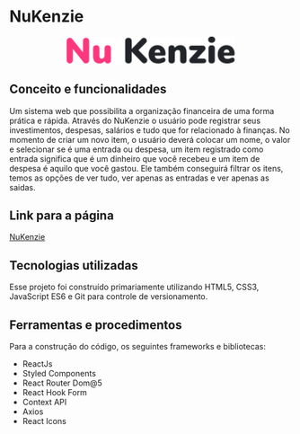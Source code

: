 # NuKenzie

<div align="center" ><img width="300" src="./src/assets/logo-2.svg" /></div>

## Conceito e funcionalidades

<p>Um sistema web que possibilita a organização financeira de uma forma prática e rápida. Através do NuKenzie o usuário pode registrar seus investimentos, despesas, salários e tudo que for relacionado à finanças. No momento de criar um novo item, o usuário deverá colocar um nome, o valor e selecionar se é uma entrada ou despesa, um item registrado como entrada significa que é um dinheiro que você recebeu e um item de despesa é aquilo que você gastou. Ele também conseguirá filtrar os itens, temos as opções de ver tudo, ver apenas as entradas e ver apenas as saidas.
</p>

<h2>Link para a página</h2>
<a href="https://nu-kenzie-ivory.vercel.app/">NuKenzie</a>

## Tecnologias utilizadas

<p>Esse projeto foi construído primariamente utilizando HTML5, CSS3, JavaScript ES6 e Git para controle de versionamento.</p>
  
## Ferramentas e procedimentos

  <p>Para a construção do código, os seguintes frameworks e bibliotecas:</p>
  <ul>
    <li>ReactJs</li>
    <li>Styled Components</li>
    <li>React Router Dom@5</li>
    <li>React Hook Form</li>
    <li>Context API</li>
    <li>Axios</li>
    <li>React Icons</li>
  </ul>
